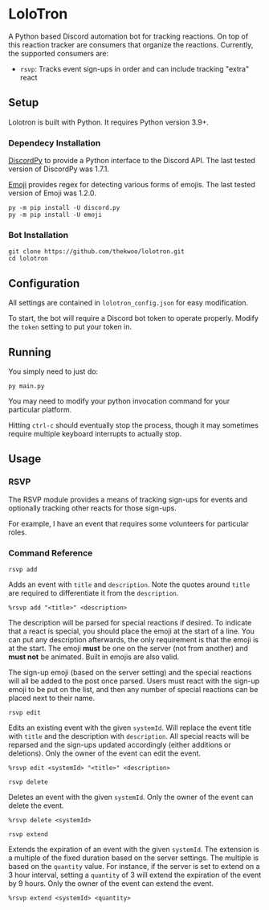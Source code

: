 # LoloTron
A Python based Discord automation bot for tracking reactions. On top of this reaction tracker are consumers that organize the reactions. Currently, the supported consumers are:
- ```rsvp```: Tracks event sign-ups in order and can include tracking "extra" react

## Setup
Lolotron is built with Python. It requires Python version 3.9+.

### Dependecy Installation
[DiscordPy](https://github.com/Rapptz/discord.py) to provide a Python interface to the Discord API. The last tested version of DiscordPy was 1.7.1.

[Emoji](https://pypi.org/project/emoji/) provides regex for detecting various forms of emojis. The last tested version of Emoji was 1.2.0.

```
py -m pip install -U discord.py
py -m pip install -U emoji
```

### Bot Installation
```
git clone https://github.com/thekwoo/lolotron.git
cd lolotron
```

## Configuration
All settings are contained in ```lolotron_config.json``` for easy modification.

To start, the bot will require a Discord bot token to operate properly. Modify the ```token``` setting to put your token in.

## Running
You simply need to just do:
```
py main.py
```

You may need to modify your python invocation command for your particular platform.

Hitting ```ctrl-c``` should eventually stop the process, though it may sometimes require multiple keyboard interrupts to actually stop.

## Usage
### RSVP
The RSVP module provides a means of tracking sign-ups for events and optionally tracking other reacts for those sign-ups.

For example, I have an event that requires some volunteers for particular roles.

### Command Reference
```rsvp add```

Adds an event with ```title``` and ```description```. Note the quotes around ```title``` are required to differentiate it from the ```description```.
```
%rsvp add "<title>" <description>
```

The description will be parsed for special reactions if desired. To indicate that a react is special, you should place the emoji at the start of a line. You can put any description afterwards, the only requirement is that the emoji is at the start. The emoji **must** be one on the server (not from another) and **must not** be animated. Built in emojis are also valid.

The sign-up emoji (based on the server setting) and the special reactions will all be added to the post once parsed. Users must react with the sign-up emoji to be put on the list, and then any number of special reactions can be placed next to their name.

```rsvp edit```

Edits an existing event with the given ```systemId```. Will replace the event title with ```title``` and the description with ```description```. All special reacts will be reparsed and the sign-ups updated accordingly (either additions or deletions). Only the owner of the event can edit the event.
```
%rsvp edit <systemId> "<title>" <description>
```

```rsvp delete```

Deletes an event with the given ```systemId```. Only the owner of the event can delete the event.
```
%rsvp delete <systemId>
```

```rsvp extend```

Extends the expiration of an event with the given ```systemId```. The extension is a multiple of the fixed duration based on the server settings. The multiple is based on the ```quantity``` value. For instance, if the server is set to extend on a 3 hour interval, setting a ```quantity``` of 3 will extend the expiration of the event by 9 hours. Only the owner of the event can extend the event.

```
%rsvp extend <systemId> <quantity>
```